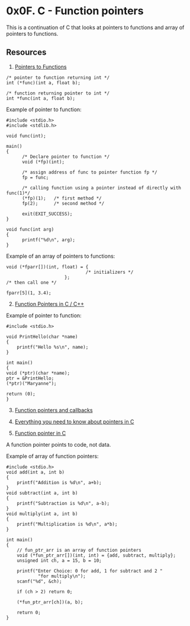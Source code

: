 # 0x0F. C - Function pointers

This is a continuation of C that looks at pointers to functions and array of pointers to functions.

## Resources

1.  [Pointers to Functions](https://publications.gbdirect.co.uk//c_book/chapter5/function_pointers.html)
   
```
/* pointer to function returning int */
int (*func)(int a, float b);

/* function returning pointer to int */
int *func(int a, float b);
```
Example of pointer to function:
```
#include <stdio.h>
#include <stdlib.h>

void func(int);

main()
{
      /* Declare pointer to function */
      void (*fp)(int);

      /* assign address of func to pointer function fp */
      fp = func;

      /* calling function using a pointer instead of directly with func(1)*/
      (*fp)(1);   /* first method */
      fp(2);      /* second method */

      exit(EXIT_SUCCESS);
}

void func(int arg)
{
      printf("%d\n", arg);
}
```
Example of an array of pointers to functions:
```
void (*fparr[])(int, float) = {
                              /* initializers */
                      };
/* then call one */

fparr[5](1, 3.4);
```

2. [Function Pointers in C / C++](https://www.youtube.com/watch?v=ynYtgGUNelE)

Example of pointer to function:

```
#include <stdio.h>

void PrintHello(char *name)
{
	printf("Hello %s\n", name);
}

int main() 
{
void (*ptr)(char *name);
ptr = &PrintHello;
(*ptr)("Maryanne");

return (0);
}
```

3. [Function pointers and callbacks](https://www.youtube.com/watch?v=sxTFSDAZM8s)

4. [Everything you need to know about pointers in C](https://boredzo.org/pointers/)

5. [Function pointer in C](https://www.geeksforgeeks.org/function-pointer-in-c/)

A function pointer points to code, not data.

Example of array of function pointers:

```
#include <stdio.h> 
void add(int a, int b) 
{ 
	printf("Addition is %d\n", a+b); 
} 
void subtract(int a, int b) 
{ 
	printf("Subtraction is %d\n", a-b); 
} 
void multiply(int a, int b) 
{ 
	printf("Multiplication is %d\n", a*b); 
} 

int main() 
{ 
	// fun_ptr_arr is an array of function pointers 
	void (*fun_ptr_arr[])(int, int) = {add, subtract, multiply}; 
	unsigned int ch, a = 15, b = 10; 

	printf("Enter Choice: 0 for add, 1 for subtract and 2 "
			"for multiply\n"); 
	scanf("%d", &ch); 

	if (ch > 2) return 0; 

	(*fun_ptr_arr[ch])(a, b); 

	return 0; 
} 
```
